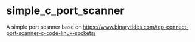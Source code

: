 # simple_c_port_scanner
A simple port scanner base on https://www.binarytides.com/tcp-connect-port-scanner-c-code-linux-sockets/
